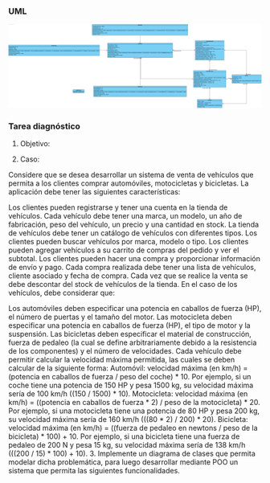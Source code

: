 ### UML 
![EstudioTaller1.png](EstudioTaller1.png)



### Tarea diagnóstico
1. Objetivo:

2. Caso:

Considere que se desea desarrollar un sistema de venta de vehículos que permita a los clientes comprar automóviles, motocicletas y bicicletas. La aplicación debe tener las siguientes características:

Los clientes pueden registrarse y tener una cuenta en la tienda de vehículos.
Cada vehículo debe tener una marca, un modelo, un año de fabricación, peso del vehículo, un precio y una cantidad en stock.
La tienda de vehículos debe tener un catálogo de vehículos con diferentes tipos.
Los clientes pueden buscar vehículos por marca, modelo o tipo.
Los clientes pueden agregar vehículos a su carrito de compras del pedido y ver el subtotal.
Los clientes pueden hacer una compra y proporcionar información de envío y pago.
Cada compra realizada debe tener una lista de vehículos, cliente asociado y fecha de compra. Cada vez que se realice la venta se debe descontar del stock de vehículos de la tienda.
En el caso de los vehículos, debe considerar que:

Los automóviles deben especificar una potencia en caballos de fuerza (HP), el número de puertas y el tamaño del motor.
Las motocicleta deben especificar una potencia en caballos de fuerza (HP), el tipo de motor y la suspensión.
Las bicicletas deben especificar el material de construcción, fuerza de pedaleo (la cual se define arbitrariamente debido a la resistencia de los componentes) y el número de velocidades.
Cada vehículo debe permitir calcular la velocidad máxima permitida, las cuales se deben calcular de la siguiente forma:
Automóvil: velocidad máxima (en km/h) = (potencia en caballos de fuerza / peso del coche) * 10. Por ejemplo, si un coche tiene una potencia de 150 HP y pesa 1500 kg, su velocidad máxima sería de 100 km/h ((150 / 1500) * 10).
Motocicleta: velocidad máxima (en km/h) = ((potencia en caballos de fuerza * 2) / peso de la motocicleta) * 20. Por ejemplo, si una motocicleta tiene una potencia de 80 HP y pesa 200 kg, su velocidad máxima sería de 160 km/h (((80 * 2) / 200) * 20).
Bicicleta: velocidad máxima (en km/h) = ((fuerza de pedaleo en newtons / peso de la bicicleta) * 100) + 10. Por ejemplo, si una bicicleta tiene una fuerza de pedaleo de 200 N y pesa 15 kg, su velocidad máxima sería de 138 km/h (((200 / 15) * 100) + 10).
3. Implemente un diagrama de clases que permita modelar dicha problemática, para luego desarrollar mediante POO un sistema que permita las siguientes funcionalidades.
